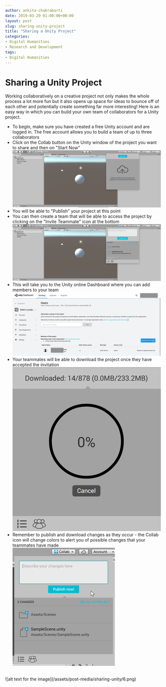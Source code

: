 ```yaml
---
author: ankita-chakrabarti
date: 2019-03-29 01:00:00+00:00
layout: post
slug: sharing-unity-project
title: "Sharing a Unity Project"
categories:
- Digital Humanities
- Research and Development
tags:
- Digital Humanities
---
```

# Sharing a Unity Project

Working collaboratively on a creative project not only makes the whole process a lot more fun but it also opens up space for ideas to bounce off of each other and potentially create something far more interesting! Here is an easy way in which you can build your own team of collaborators for a Unity project.

- To begin, make sure you have created a free Unity account and are logged in. The free account allows you to build a team of up to three collaborators
- Click on the Collab button on the Unity window of the project you want to share and then on "Start Now"
![alt text for the image](/assets/post-media/sharing-unity/1.png)
- You will be able to "Publish" your project at this point
- You can then create a team that will be able to access the project by clicking on the "Invite Teammate" icon at the bottom
![alt text for the image](/assets/post-media/sharing-unity/2.png)
- This will take you to the Unity online Dashboard where you can add members to your team
![alt text for the image](/assets/post-media/sharing-unity/3.png)
- Your teammates will be able to download the project once they have accepted the invitation<br>
![alt text for the image](/assets/post-media/sharing-unity/4.png)
- Remember to publish and download changes as they occur - the Collab icon will change colors to alert you of possible changes that your teammates have made
![alt text for the image](/assets/post-media/sharing-unity/5.png)
<br>
![alt text for the image](/assets/post-media/sharing-unity/6.png)
